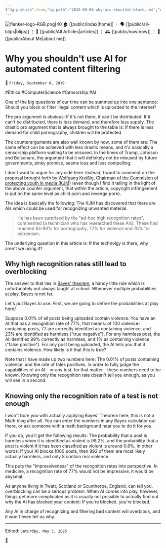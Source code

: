 ```yaml
---
{"dg-publish":true,"dg-path":"2019-09-06-why-ais-shouldnt-block..md","dg-permalink":"2019/09/06/why-ais-shouldnt-block./","permalink":"/2019/09/06/why-ais-shouldnt-block./","title":"Why you shouldn't use AI for automated content filtering"}
---
```



<div class="transclusion internal-embed is-loaded"><div class="markdown-embed">




![flenker-logo-RGB.png|40](/img/user/attachments/flenker-logo-RGB.png)
🏠 [[public/Index\|home]]  ⋮ 🗣️ [[public/all-blips\|blips]] ⋮  📝 [[public/All Articles\|articles]]  ⋮ 🕰️ [[public/now\|now]] ⋮ 🪪 [[public/About Me\|about me]]


</div></div>


# Why you shouldn't use AI for automated content filtering
<p><span>📆 <code>Friday, September 6, 2019</code></span></p>
#Ethics #ComputerScience #Censorship #AI


One of the big questions of our time can be summed up into one sentence: Should you block or filter illegal content which is uploaded to the internet?

The pro argument is obvious: If it's not there, it can't be distributed. If it can't be distributed, there is less demand, and therefore less supply. The drastic pro argument that is always brought to the table is: If there is less demand for child pornography, children will be protected.

The counterarguments are also well known by now, some of them are: The same effect can be achieved with less drastic means, and it's basically a censorship platform waiting to be misused. In the times of Trump, Johnson and Bolsonaro, the argument that it will definitely not be misused by future governments, pinky promise, seems less and less compelling.

I don't want to argue for any side here. Instead, I want to comment on the proposal brought forth by [Wolfgang Kreißig, Chairman of the Commision of protecting youth in media (KJM)](https://www.heise.de/newsticker/meldung/Soziale-Medien-Kontrolleure-draengen-auf-Einsatz-von-KI-zum-Jugendschutz-4514660.html) (even though I find it telling in the light of the above counter argument, that within the article, copyright infringement is put on the same level as child porn and revenge porn).

The idea is basically the following: The KJM has discovered that there are AIs which could be used for recognizing unwanted material.

> He has been surprised by the "ad-hoc high recognition rates", commented [a technician who has researched these AIs]. These had reached 83-90% for pornography, 77% for violence and 78% for extremism.

The underlying question in this article is: If the technolgy is there, why aren't we using it?

## Why high recognition rates still lead to overblocking
The answer to that lies in [Bayes' theorem](https://en.wikipedia.org/wiki/Bayes%27_theorem), a handy little rule which is unfortunately not always taught at school. Whenever multiple probabilities at play, Bayes is not far.

Let's put Bayes to use. First, we are going to define the probabilities at play here/

Suppose 0.01% of all posts being uploaded contain violence. You have an AI that has a recognition rate of 77%, that means: of 100 violence-containing posts, 77 are correctly identified as containing violence, and 23% are identified as harmless ("true negative"). For any harmless post, the AI identifies 99% correctly as harmless, and 1% as containing violence ("false positive"). For any post being uploaded, the AI tells you that it contains violence. How likely is it that this is true?

Note that I have made up two numbers here: The 0.01% of posts containing violence, and the rate of fales positives. In order to fully judge the capabilities of an AI - or any test, for that matter - these numbers need to be known. Knowing only the recognition rate doesn't tell you enough, as you will see in a second.

## Knowing only the recognition rate of a test is not enough

I won't bore you with actually applying Bayes' Theorem here, this is not a Math blog after all. You can enter the numbers in any Bayes calculator out there, or ask someone with a math background near you to do it for you.

If you do, you'll get the following results: The probability that a post is harmless when it is identified as violent is 99,2%, and the probability that a post is violent if it has been classified as violent is around 0.8%. In other words: If your AI blocks 1000 posts, then 992 of them are most likely actually harmless, and only 8 contain real violence.

This puts the "impressiveness" of the recognition rates into perspective. In medicine, a recognition rate of 77% would not be impressive, it would be abysmal.

As anyone living in Twatt, Scotland or Scunthorpe, England, can tell you, overblocking can be a serious problem. When AI comes into play, however, things get more complicated as it is usually not possible to actually find out why the AI has blocked your content: If you're blocked, you're blocked.

Any AI in charge of recognizing and filtering bad content will overblock, and it won't even tell us why.

- - -
<p><span>Edited: <code>Saturday, May 3, 2025</code></span></p>

👾
